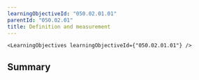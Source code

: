 ```yaml
---
learningObjectiveId: "050.02.01.01"
parentId: "050.02.01"
title: Definition and measurement
---
```


```tsx eval
<LearningObjectives learningObjectiveId={"050.02.01.01"} />
```

## Summary
